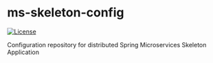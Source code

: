 # ms-skeleton-config

[![License](https://img.shields.io/badge/License-Apache%202.0-blue.svg)](https://opensource.org/licenses/Apache-2.0)

Configuration repository for distributed Spring Microservices Skeleton Application
